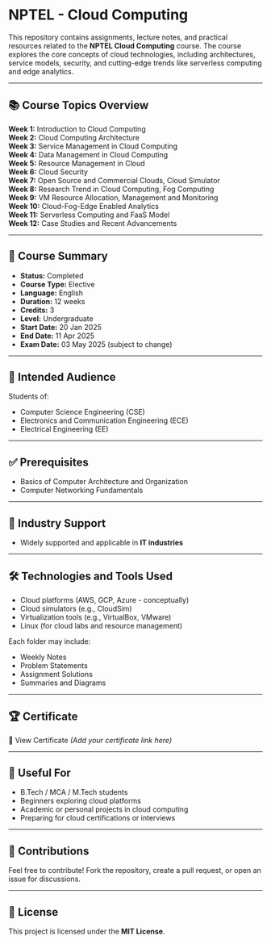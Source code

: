 # NPTEL - Cloud Computing

This repository contains assignments, lecture notes, and practical resources related to the **NPTEL Cloud Computing** course. The course explores the core concepts of cloud technologies, including architectures, service models, security, and cutting-edge trends like serverless computing and edge analytics.

---

## 📚 Course Topics Overview

**Week 1:** Introduction to Cloud Computing  
**Week 2:** Cloud Computing Architecture  
**Week 3:** Service Management in Cloud Computing  
**Week 4:** Data Management in Cloud Computing  
**Week 5:** Resource Management in Cloud  
**Week 6:** Cloud Security  
**Week 7:** Open Source and Commercial Clouds, Cloud Simulator  
**Week 8:** Research Trend in Cloud Computing, Fog Computing  
**Week 9:** VM Resource Allocation, Management and Monitoring  
**Week 10:** Cloud-Fog-Edge Enabled Analytics  
**Week 11:** Serverless Computing and FaaS Model  
**Week 12:** Case Studies and Recent Advancements

---

## 🧠 Course Summary

- **Status:** Completed  
- **Course Type:** Elective  
- **Language:** English  
- **Duration:** 12 weeks  
- **Credits:** 3  
- **Level:** Undergraduate  
- **Start Date:** 20 Jan 2025  
- **End Date:** 11 Apr 2025  
- **Exam Date:** 03 May 2025 (subject to change)

---

## 🎯 Intended Audience

Students of:  
- Computer Science Engineering (CSE)  
- Electronics and Communication Engineering (ECE)  
- Electrical Engineering (EE)  

---

## ✅ Prerequisites

- Basics of Computer Architecture and Organization  
- Computer Networking Fundamentals  

---

## 🏢 Industry Support

- Widely supported and applicable in **IT industries**

---

## 🛠️ Technologies and Tools Used

- Cloud platforms (AWS, GCP, Azure - conceptually)  
- Cloud simulators (e.g., CloudSim)  
- Virtualization tools (e.g., VirtualBox, VMware)  
- Linux (for cloud labs and resource management)

Each folder may include:
- Weekly Notes  
- Problem Statements  
- Assignment Solutions  
- Summaries and Diagrams  

---

## 🏆 Certificate

📄 View Certificate *(Add your certificate link here)*

---

## 📌 Useful For

- B.Tech / MCA / M.Tech students  
- Beginners exploring cloud platforms  
- Academic or personal projects in cloud computing  
- Preparing for cloud certifications or interviews  

---

## 🤝 Contributions

Feel free to contribute! Fork the repository, create a pull request, or open an issue for discussions.

---

## 📄 License

This project is licensed under the **MIT License**.
